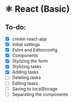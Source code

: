 # ⚛️ React (Basic)

## To-do:
- [x] create-react-app
- [x] Initial settings
- [x] Eslint and Editorconfig
- [x] Components
- [x] Stylizing the form
- [x] Stylizing tasks
- [x] Adding tasks
- [ ] Deleting tasks
- [ ] Editing tasks
- [ ] Saving to localStorage
- [ ] Separating the components
